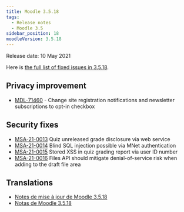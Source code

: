 ```yaml
---
title: Moodle 3.5.18
tags:
  - Release notes
  - Moodle 3.5
sidebar_position: 18
moodleVersion: 3.5.18
---
```


Release date: 10 May 2021

Here is [the full list of fixed issues in 3.5.18](https://tracker.moodle.org/secure/IssueNavigator!executeAdvanced.jspa?jqlQuery=project+%3D+mdl+AND+resolution+%3D+fixed+AND+fixVersion+in+%28%223.5.18%22%29+ORDER+BY+priority+DESC&runQuery=true&clear=true).

## Privacy improvement

- [MDL-71460](https://tracker.moodle.org/browse/MDL-71460) - Change site registration notifications and newsletter subscriptions to opt-in checkbox

## Security fixes

- [MSA-21-0013](https://moodle.org/mod/forum/discuss.php?d=422307) Quiz unreleased grade disclosure via web service
- [MSA-21-0014](https://moodle.org/mod/forum/discuss.php?d=422308) Blind SQL injection possible via MNet authentication
- [MSA-21-0015](https://moodle.org/mod/forum/discuss.php?d=422309) Stored XSS in quiz grading report via user ID number
- [MSA-21-0016](https://moodle.org/mod/forum/discuss.php?d=422310) Files API should mitigate denial-of-service risk when adding to the draft file area

## Translations

- [Notes de mise à jour de Moodle 3.5.18](https://docs.moodle.org/fr/Notes_de_mise_à_jour_de_Moodle_3.5.18)
- [Notas de Moodle 3.5.18](https://docs.moodle.org/es/Notas_de_Moodle_3.5.18)
